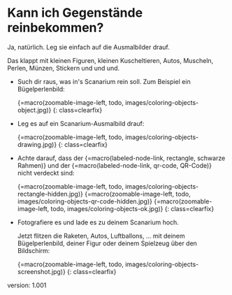 # Kann ich Gegenstände reinbekommen?

Ja, natürlich.
Leg sie einfach auf die Ausmalbilder drauf.

Das klappt mit kleinen Figuren, kleinen Kuscheltieren, Autos, Muscheln, Perlen, Münzen, Stickern und und und.

* Such dir raus, was in's Scanarium rein soll.
    Zum Beispiel ein Bügelperlenbild:

    {=macro(zoomable-image-left, todo, images/coloring-objects-object.jpg)}
{: class=clearfix}

* Leg es auf ein Scanarium-Ausmalbild drauf:

    {=macro(zoomable-image-left, todo, images/coloring-objects-drawing.jpg)}
{: class=clearfix}

* Achte darauf, dass der {=macro(labeled-node-link, rectangle, schwarze Rahmen)} und der {=macro(labeled-node-link, qr-code, QR-Code)} nicht verdeckt sind:

    {=macro(zoomable-image-left, todo, images/coloring-objects-rectangle-hidden.jpg)}
    {=macro(zoomable-image-left, todo, images/coloring-objects-qr-code-hidden.jpg)}
    {=macro(zoomable-image-left, todo, images/coloring-objects-ok.jpg)}
{: class=clearfix}

* Fotografiere es und lade es zu deinem Scanarium hoch.

    Jetzt flitzen die Raketen, Autos, Luftballons, … mit deinem Bügelperlenbild, deiner Figur oder deinem Spielzeug über den Bildschirm:

    {=macro(zoomable-image-left, todo, images/coloring-objects-screenshot.jpg)}
{: class=clearfix}


version: 1.001

